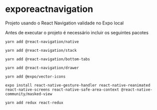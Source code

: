 # exporeactnavigation
Projeto usando o React Navigation validade no Expo local

Antes de executar o projeto é necessário incluir os seguintes pacotes

```
yarn add @react-navigation/native

yarn add @react-navigation/stack

yarn add @react-navigation/bottom-tabs

yarn add @react-navigation/drawer

yarn add @expo/vector-icons

expo install react-native-gesture-handler react-native-reanimated react-native-screens react-native-safe-area-context @react-native-community/masked-view

yarn add redux react-redux
```
